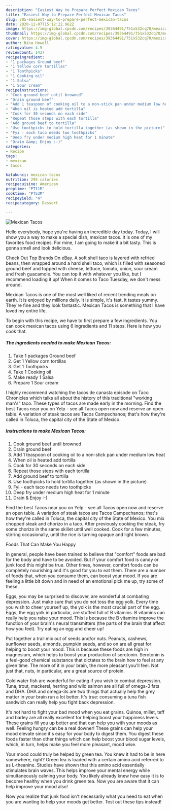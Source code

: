 ```yaml
---
description: "Easiest Way to Prepare Perfect Mexican Tacos"
title: "Easiest Way to Prepare Perfect Mexican Tacos"
slug: 705-easiest-way-to-prepare-perfect-mexican-tacos
date: 2020-12-07T15:12:22.962Z
image: https://img-global.cpcdn.com/recipes/39364491/751x532cq70/mexican-tacos-recipe-main-photo.jpg
thumbnail: https://img-global.cpcdn.com/recipes/39364491/751x532cq70/mexican-tacos-recipe-main-photo.jpg
cover: https://img-global.cpcdn.com/recipes/39364491/751x532cq70/mexican-tacos-recipe-main-photo.jpg
author: Nina Howell
ratingvalue: 4.5
reviewcount: 1437
recipeingredient:
- "1 packages Ground beef"
- "1 Yellow corn tortillas"
- "1 Toothpicks"
- "1 Cooking oil"
- "1 Salsa"
- "1 Sour cream"
recipeinstructions:
- "Cook ground beef until browned"
- "Drain ground beef"
- "Add 1 teaspoon of cooking oil to a non-stick pan under medium low heat"
- "When oil is heated add tortilla"
- "Cook for 30 seconds on each side"
- "Repeat those steps with each tortilla"
- "Add ground beef to tortilla"
- "Use toothpicks to hold tortilla together (as shown in the picture)"
- "Fyi - each taco needs two toothpicks"
- "Deep fry under medium high heat for 1 minute"
- "Drain &amp; Enjoy :-)"
categories:
- Recipe
tags:
- mexican
- tacos

katakunci: mexican tacos 
nutrition: 295 calories
recipecuisine: American
preptime: "PT11M"
cooktime: "PT53M"
recipeyield: "4"
recipecategory: Dessert

---
```



![Mexican Tacos](https://img-global.cpcdn.com/recipes/39364491/751x532cq70/mexican-tacos-recipe-main-photo.jpg)

Hello everybody, hope you're having an incredible day today. Today, I will show you a way to make a special dish, mexican tacos. It is one of my favorites food recipes. For mine, I am going to make it a bit tasty. This is gonna smell and look delicious.

Check Out Top Brands On eBay. A soft shell taco is layered with refried beans, then wrapped around a hard shell taco, which is filled with seasoned ground beef and topped with cheese, lettuce, tomato, onion, sour cream and fresh guacamole. You can top it with whatever you like, but I recommend loading it up! When it comes to Taco Tuesday, we don&#39;t mess around.

Mexican Tacos is one of the most well liked of recent trending meals on earth. It is enjoyed by millions daily. It is simple, it's fast, it tastes yummy. They're fine and they look fantastic. Mexican Tacos is something that I have loved my entire life.


To begin with this recipe, we have to first prepare a few ingredients. You can cook mexican tacos using 6 ingredients and 11 steps. Here is how you cook that.

<!--inarticleads1-->

##### The ingredients needed to make Mexican Tacos:

1. Take 1 packages Ground beef
1. Get 1 Yellow corn tortillas
1. Get 1 Toothpicks
1. Take 1 Cooking oil
1. Make ready 1 Salsa
1. Prepare 1 Sour cream


I highly recommend watching the tacos de canasta episode on Taco Chronicles which talks all about the history of this traditional &#34;working man&#39;s&#34; taco. These types of tacos are made early in the morning. Find the best Tacos near you on Yelp - see all Tacos open now and reserve an open table. A variation of steak tacos are Tacos Campechanos; that&#39;s how they&#39;re called in Toluca, the capital city of the State of Mexico. 

<!--inarticleads2-->

##### Instructions to make Mexican Tacos:

1. Cook ground beef until browned
1. Drain ground beef
1. Add 1 teaspoon of cooking oil to a non-stick pan under medium low heat
1. When oil is heated add tortilla
1. Cook for 30 seconds on each side
1. Repeat those steps with each tortilla
1. Add ground beef to tortilla
1. Use toothpicks to hold tortilla together (as shown in the picture)
1. Fyi - each taco needs two toothpicks
1. Deep fry under medium high heat for 1 minute
1. Drain &amp; Enjoy :-)


Find the best Tacos near you on Yelp - see all Tacos open now and reserve an open table. A variation of steak tacos are Tacos Campechanos; that&#39;s how they&#39;re called in Toluca, the capital city of the State of Mexico. You mix chopped steak and chorizo in a taco. After previously cooking the steak, fry some chorizo in the same skillet until well cooked. Cook for a few minutes, stirring occasionally, until the rice is turning opaque and light brown. 

Foods That Can Make You Happy


In general, people have been trained to believe that "comfort" foods are bad for the body and have to be avoided. But if your comfort food is candy or junk food this might be true. Other times, however, comfort foods can be completely nourishing and it's good for you to eat them. There are a number of foods that, when you consume them, can boost your mood. If you are feeling a little bit down and in need of an emotional pick me up, try some of these.

Eggs, you may be surprised to discover, are wonderful at combating depression. Just make sure that you do not toss the egg yolk. Every time you wish to cheer yourself up, the yolk is the most crucial part of the egg. Eggs, the egg yolk in particular, are stuffed full of B vitamins. B vitamins can really help you raise your mood. This is because the B vitamins improve the function of your brain's neural transmitters (the parts of the brain that affect how you feel). Try eating an egg and cheer up!

Put together a trail mix out of seeds and/or nuts. Peanuts, cashews, sunflower seeds, almonds, pumpkin seeds, and so on are all great for helping to boost your mood. This is because these foods are high in magnesium, which helps to boost your production of serotonin. Serotonin is a feel-good chemical substance that dictates to the brain how to feel at any given time. The more of it in your brain, the more pleasant you'll feel. Not just that, nuts, in particular, are a great source of protein.

Cold water fish are wonderful for eating if you wish to combat depression. Tuna, trout, mackerel, herring and wild salmon are all full of omega-3 fats and DHA. DHA and omega-3s are two things that actually help the grey matter in your brain run a lot better. It's true: consuming a tuna fish sandwich can really help you fight back depression. 

It's not hard to fight your bad mood when you eat grains. Quinoa, millet, teff and barley are all really excellent for helping boost your happiness levels. These grains fill you up better and that can help you with your moods as well. Feeling hungry can be a real downer! These grains can help your mood elevate since it's easy for your body to digest them. You digest these foods faster than other things which can help boost your blood sugar levels, which, in turn, helps make you feel more pleasant, mood wise.

Your mood could truly be helped by green tea. You knew it had to be in here somewhere, right? Green tea is loaded with a certain amino acid referred to as L-theanine. Studies have shown that this amino acid essentially stimulates brain waves. This helps improve your mental energy while simultaneously calming your body. You likely already knew how easy it is to become healthy when you drink green tea. Now you are aware that it can help improve your mood also!

Now you realize that junk food isn't necessarily what you need to eat when you are wanting to help your moods get better. Test out  these tips  instead!

